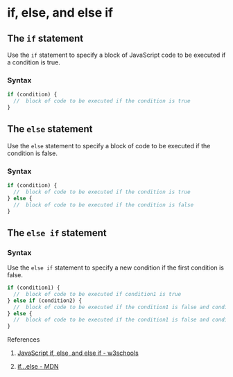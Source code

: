 # if, else, and else if

## The `if` statement

Use the `if` statement to specify a block of JavaScript code to be executed if a condition is true.

### Syntax

```js
if (condition) {
  //  block of code to be executed if the condition is true
}
```

## The `else` statement

Use the `else` statement to specify a block of code to be executed if the condition is false.

### Syntax

```js
if (condition) {
  //  block of code to be executed if the condition is true
} else {
  //  block of code to be executed if the condition is false
}
```

## The `else if` statement

### Syntax

Use the `else if` statement to specify a new condition if the first condition is false.

```js
if (condition1) {
  //  block of code to be executed if condition1 is true
} else if (condition2) {
  //  block of code to be executed if the condition1 is false and condition2 is true
} else {
  //  block of code to be executed if the condition1 is false and condition2 is false
}
```

References

1. [JavaScript if, else, and else if - w3schools](https://www.w3schools.com/js/js_if_else.asp)

2. [if...else - MDN](https://developer.mozilla.org/en-US/docs/Web/JavaScript/Reference/Statements/if...else)
